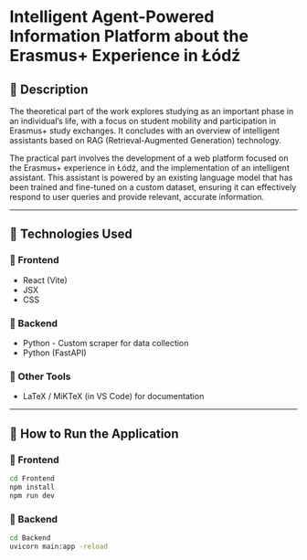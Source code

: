 # Intelligent Agent-Powered Information Platform about the Erasmus+ Experience in Łódź

## 📘 Description

The theoretical part of the work explores studying as an important phase in an individual’s life, with a focus on student mobility and participation in Erasmus+ study exchanges.
It concludes with an overview of intelligent assistants based on RAG (Retrieval-Augmented Generation) technology.

The practical part involves the development of a web platform focused on the Erasmus+ experience in Łódź, and the implementation of an intelligent assistant.
This assistant is powered by an existing language model that has been trained and fine-tuned on a custom dataset, ensuring it can effectively respond to user queries and provide relevant, accurate information.

---

## 🧰 Technologies Used

### 🔹 Frontend
- React (Vite)
- JSX
- CSS

### 🔹 Backend
- Python - Custom scraper for data collection
- Python (FastAPI)

### 🔹 Other Tools
- LaTeX / MiKTeX (in VS Code) for documentation

---

## 🚀 How to Run the Application

### 🔸 Frontend
```bash
cd Frontend
npm install
npm run dev
```
### 🔸 Backend
```bash
cd Backend
uvicorn main:app -reload

